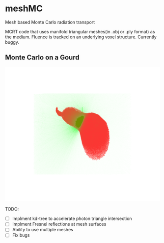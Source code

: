 # meshMC
Mesh based Monte Carlo radiation transport


MCRT code that uses manifold triangular meshes(in .obj or .ply format) as the medium. Fluence is tracked on an underlying voxel structure.
Currently buggy.


## Monte Carlo on a Gourd
  ![MC Gourd](https://raw.githubusercontent.com/lewisfish/meshMC/master/gourdMC.png)

TODO:
- [ ] Implment kd-tree to accelerate photon triangle intersection
- [ ] Implment Fresnel reflections at mesh surfaces
- [ ] Ability to use multiple meshes
- [ ] Fix bugs

